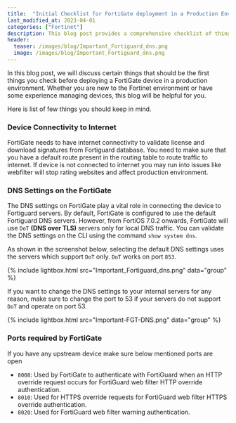 ```yaml
---
title:  "Initial Checklist for FortiGate deployment in a Production Environment"
last_modified_at: 2023-04-01
categories: ["Fortinet"]
description: This blog post provides a comprehensive checklist of things to consider before deploying a FortiGate device in a production environment. The post covers key topics such as device connectivity to the internet, DNS settings on FortiGate, and the ports required by FortiGate. By following this checklist, you can ensure a smooth deployment process and avoid potential issues that could impact your production environment. The blog also includes helpful screenshots and explanations to make it easier for readers to understand the concepts discussed.
header:
  teaser: /images/blog/Important_Fortiguard_dns.png
  image: /images/blog/Important_Fortiguard_dns.png
---
```


In this blog post, we will discuss certain things that should be the first things you check before deploying a FortiGate device in a production environment. Whether you are new to the Fortinet environment or have some experience managing devices, this blog will be helpful for you.

Here is list of few things you should keep in mind.

### Device Connectivity to Internet

FortiGate needs to have internet connectivity to validate license and download signatures from Fortiguard database. You need to make sure that you have a default route present in the routing table to route traffic to internet. If device is not connected to internet you may run into  issues like webfilter will stop rating websites  and affect production environment.

### DNS Settings on the FortiGate

The DNS settings on FortiGate play a vital role in connecting the device to Fortiguard servers. By default, FortiGate is configured to use the default Fortiguard DNS servers. However, from FortiOS 7.0.2 onwards, FortiGate will use `DoT` **(DNS over TLS)** servers only for local DNS traffic. You can validate the DNS settings on the CLI using the command `show system dns`.

As shown in the screenshot below, selecting the default DNS settings uses the  servers which support `DoT` only. `DoT` works on port `853`.

{% include lightbox.html src="Important_Fortiguard_dns.png" data="group" %}

If you want to change the DNS settings to your internal servers for any reason, make sure to change the port to 53 if your servers do not support `DoT` and operate on port 53.

{% include lightbox.html src="Important-FGT-DNS.png" data="group" %}

### Ports required by FortiGate

If you have any upstream device make sure below mentioned ports are open

* `8008`: Used by FortiGate to authenticate with FortiGuard when an HTTP override request occurs for FortiGuard web filter HTTP override authentication.
* `8010`: Used for HTTPS override requests for FortiGuard web filter HTTPS override authentication.
* `8020`: Used for FortiGuard web filter warning authentication.

